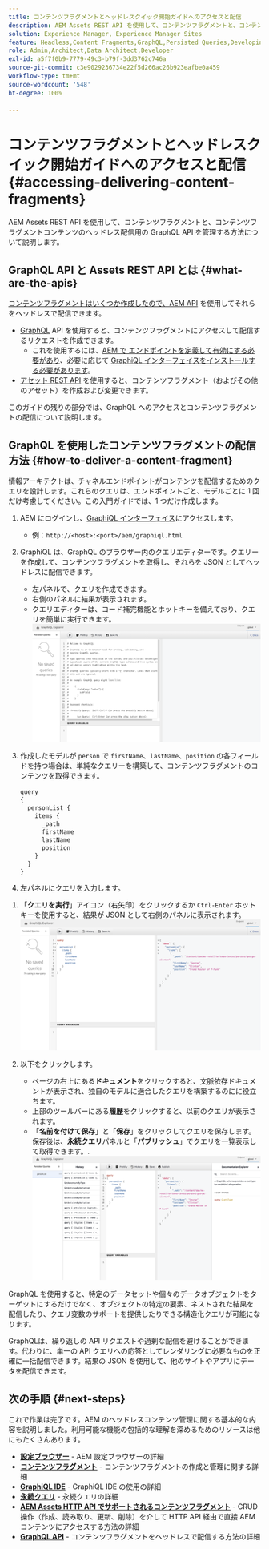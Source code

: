 ```yaml
---
title: コンテンツフラグメントとヘッドレスクイック開始ガイドへのアクセスと配信
description: AEM Assets REST API を使用して、コンテンツフラグメントと、コンテンツフラグメントコンテンツのヘッドレス配信用の GraphQL API を管理する方法について説明します。
solution: Experience Manager, Experience Manager Sites
feature: Headless,Content Fragments,GraphQL,Persisted Queries,Developing
role: Admin,Architect,Data Architect,Developer
exl-id: a5f7f0b9-7779-49c3-b79f-3dd3762c746a
source-git-commit: c3e9029236734e22f5d266ac26b923eafbe0a459
workflow-type: tm+mt
source-wordcount: '548'
ht-degree: 100%

---
```


# コンテンツフラグメントとヘッドレスクイック開始ガイドへのアクセスと配信 {#accessing-delivering-content-fragments}

AEM Assets REST API を使用して、コンテンツフラグメントと、コンテンツフラグメントコンテンツのヘッドレス配信用の GraphQL API を管理する方法について説明します。

## GraphQL API と Assets REST API とは {#what-are-the-apis}

[コンテンツフラグメントはいくつか作成したので、AEM API](create-content-fragment.md) を使用してそれらをヘッドレスで配信できます。

* [GraphQL](/help/sites-developing/headless/graphql-api/graphql-api-content-fragments.md) API を使用すると、コンテンツフラグメントにアクセスして配信するリクエストを作成できます。
   * これを使用するには、[AEM で エンドポイントを定義して有効にする必要があり](/help/sites-developing/headless/graphql-api/graphql-endpoint.md#enabling-graphql-endpoint)、必要に応じて [GraphiQL インターフェイスをインストールする必要があります](/help/sites-developing/headless/graphql-api/graphql-api-content-fragments.md#installing-graphiql-interface)。
* [アセット REST API](/help/assets/assets-api-content-fragments.md) を使用すると、コンテンツフラグメント（およびその他のアセット）を作成および変更できます。

このガイドの残りの部分では、GraphQL へのアクセスとコンテンツフラグメントの配信について説明します。

## GraphQL を使用したコンテンツフラグメントの配信方法 {#how-to-deliver-a-content-fragment}

情報アーキテクトは、チャネルエンドポイントがコンテンツを配信するためのクエリを設計します。これらのクエリは、エンドポイントごと、モデルごとに 1 回だけ考慮してください。この入門ガイドでは、1 つだけ作成します。

1. AEM にログインし、[GraphiQL インターフェイス](/help/sites-developing/headless/graphql-api/graphiql-ide.md)にアクセスします。
   * 例：`http://<host>:<port>/aem/graphiql.html`

1. GraphiQL は、GraphQL のブラウザー内のクエリエディターです。クエリーを作成して、コンテンツフラグメントを取得し、それらを JSON としてヘッドレスに配信できます。
   * 左パネルで、クエリを作成できます。
   * 右側のパネルに結果が表示されます。
   * クエリエディターは、コード補完機能とホットキーを備えており、クエリを簡単に実行できます。
     ![GraphiQL エディター](assets/graphiql.png)

1. 作成したモデルが `person` で `firstName`、`lastName`、`position` の各フィールドを持つ場合は、単純なクエリーを構築して、コンテンツフラグメントのコンテンツを取得できます。

   ```text
   query 
   {
     personList {
       items {
         _path
         firstName
         lastName
         position
       }
     }
   }
   ```

1. 左パネルにクエリを入力します。
<!--
   ![GraphiQL query](assets/graphiql-query.png)
-->

1. 「**クエリを実行**」アイコン（右矢印）をクリックするか `Ctrl-Enter` ホットキーを使用すると、結果が JSON として右側のパネルに表示されます。
   ![GraphiQL の結果](assets/graphiql-results.png)

1. 以下をクリックします。
   * ページの右上にある&#x200B;**ドキュメント**&#x200B;をクリックすると、文脈依存ドキュメントが表示され、独自のモデルに適合したクエリを構築するのにに役立ちます。
   * 上部のツールバーにある&#x200B;**履歴**&#x200B;をクリックすると、以前のクエリが表示されます。
   * 「**名前を付けて保存**」と「**保存**」をクリックしてクエリを保存します。保存後は、**永続クエリ**&#x200B;パネルと「**パブリッシュ**」でクエリを一覧表示して取得できます。.
     ![GraphiQL ドキュメント](assets/graphiql-documentation.png)

GraphQL を使用すると、特定のデータセットや個々のデータオブジェクトをターゲットにするだけでなく、オブジェクトの特定の要素、ネストされた結果を配信したり、クエリ変数のサポートを提供したりできる構造化クエリが可能になります。

GraphQLは、繰り返しの API リクエストや過剰な配信を避けることができます。代わりに、単一の API クエリへの応答としてレンダリングに必要なものを正確に一括配信できます。結果の JSON を使用して、他のサイトやアプリにデータを配信できます。

## 次の手順 {#next-steps}

これで作業は完了です。AEM のヘッドレスコンテンツ管理に関する基本的な内容を説明しました。利用可能な機能の包括的な理解を深めるためのリソースは他にもたくさんあります。

* **[設定ブラウザー](create-configuration.md)** - AEM 設定ブラウザーの詳細
* **[コンテンツフラグメント](/help/assets/content-fragments/content-fragments.md)** - コンテンツフラグメントの作成と管理に関する詳細
* **[GraphiQL IDE](/help/sites-developing/headless/graphql-api/graphiql-ide.md)** - GraphiQL IDE の使用の詳細
* **[永続クエリ](/help/sites-developing/headless/graphql-api/persisted-queries.md)** - 永続クエリの詳細
* **[AEM Assets HTTP API でサポートされるコンテンツフラグメント](/help/assets/assets-api-content-fragments.md)** - CRUD 操作（作成、読み取り、更新、削除）を介して HTTP API 経由で直接 AEM コンテンツにアクセスする方法の詳細
* **[GraphQL API](/help/sites-developing/headless/graphql-api/graphql-api-content-fragments.md)** - コンテンツフラグメントをヘッドレスで配信する方法の詳細

